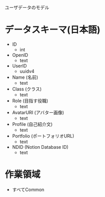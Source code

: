ユーザデータのモデル

# データスキーマ(日本語)
- ID
	- int
- OpenID
	- text
- UserID 
	- uuidv4
- Name (名前)
	- text
- Class (クラス)
	- text
- Role (目指す役職)
	- text
- AvatarURI (アバター画像)
	- text
- Profile (自己紹介文)
	- text
- Portfolio (ポートフォリオURL)
	- text
- NDID (Notion Database ID)
	- text


# 作業領域
- すべてCommon